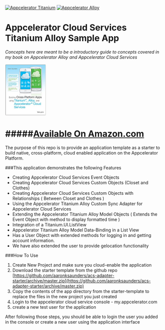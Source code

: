 [![Appcelerator Titanium](http://www-static.appcelerator.com/badges/titanium-git-badge-sq.png)](http://appcelerator.com/titanium/) [![Appcelerator Alloy](http://www-static.appcelerator.com/badges/alloy-git-badge-sq.png)](http://appcelerator.com/alloy/)

Appcelerator Cloud Services Titanium Alloy Sample App
===
_Concepts here are meant to be a introductory guide to concepts covered in my book on Appcelerator Alloy and Appcelerator Cloud Services_

![text](https://raw.githubusercontent.com/aaronksaunders/testInClass/master/screens/small_book_cover.png)

#####[Available On Amazon.com](http://www.amazon.com/Building-Cross-Platform-Titanium-Appcelerator-Services/dp/1118673255)
===
The purpose of this repo is to provide an application template as a starter to build native, cross-platform, cloud enabled application on the Appcelerator Platform.

###This application demonstrates the following Features
* Creating Appcelerator Cloud Services Event Objects
* Creating Appcelerator Cloud Services Custom Objects (Closet and Clothes)
* Creating Appcelerator Cloud Services Custom Objects with Relationships ( Between Closet and Clothes )
* Using the Appcelerator Titanium Alloy Custom Sync Adapter for Appcelerator Cloud Services
* Extending the Appcelerator Titanium Alloy Model Objects ( Extends the Event Object with method to display formatted time )
* Integration of a Titanium.UI.ListView
* Appcelerator Titanium Alloy Model Data-Binding in a List View
* Has a User Object with extended methods for logging in and getting account information. 
* We have also extended the user to provide gelocation functionality

###How To Use
1. Create New Project and make sure you cloud-enable the application
1. Download the starter template from the github repo [https://github.com/aaronksaunders/acs-adapter-starter/archive/master.zip](https://github.com/aaronksaunders/acs-adapter-starter/archive/master.zip)
1. Copy the contents of the app directory from the starter-template to replace  the files in the new project you just created
1. Login to the appcelerator cloud service console - my.appcelerator.com
1. create a new test user for the application

After following those steps, you should be able to login the user you added in the console or create a new user using the application interface
